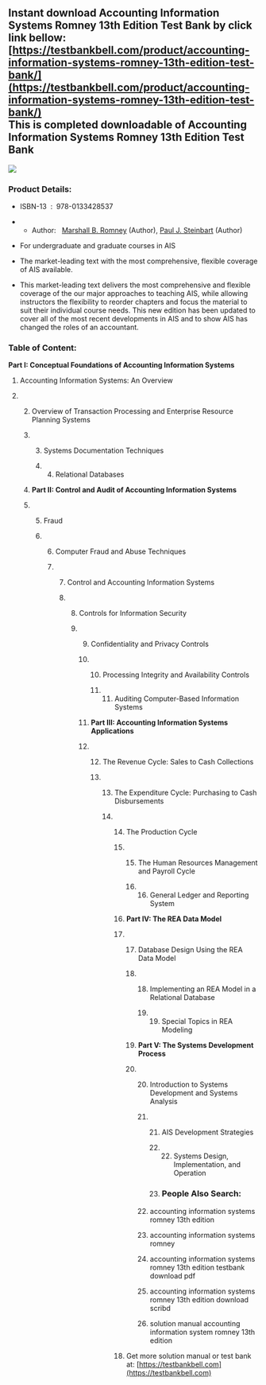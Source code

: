 Instant download **Accounting Information Systems Romney 13th Edition Test Bank** by click link bellow:  
[https://testbankbell.com/product/accounting-information-systems-romney-13th-edition-test-bank/](https://testbankbell.com/product/accounting-information-systems-romney-13th-edition-test-bank/)  
This is completed downloadable of Accounting Information Systems Romney 13th Edition Test Bank
----------------------------------------------------------------------------------------------


![](https://testbankbell.com/wp-content/uploads/2023/05/Accounting_Information_Systems_Romney_13th_Edition_Solutions_Manual__50056.1405451509.1280.1280.jpg)
### Product Details:


* ISBN-13 ‏ : ‎ 978-0133428537
* * Author:   [Marshall B. Romney](https://www.amazon.com/Marshall-B-Romney/e/B001IGOJ9S/ref=dp_byline_cont_book_1) (Author), [Paul J. Steinbart](https://www.amazon.com/s/ref=dp_byline_sr_book_2?ie=UTF8&field-author=Paul+J.+Steinbart&text=Paul+J.+Steinbart&sort=relevancerank&search-alias=books) (Author)
 
* For undergraduate and graduate courses in AIS

* The market-leading text with the most comprehensive, flexible coverage of AIS available.

* This market-leading text delivers the most comprehensive and flexible coverage of the our major approaches to teaching AIS, while allowing instructors the flexibility to reorder chapters and focus the material to suit their individual course needs. This new edition has been updated to cover all of the most recent developments in AIS and to show AIS has changed the roles of an accountant.

### Table of Content:



**Part I: Conceptual Foundations of Accounting Information Systems** 

1. Accounting Information Systems: An Overview

2. 2. Overview of Transaction Processing and Enterprise Resource Planning Systems
  
   3. 3. Systems Documentation Techniques
     
      4. 4. Relational Databases
        
   4. **Part II: Control and Audit of Accounting Information Systems**
  
   5. 5. Fraud
     
      6. 6. Computer Fraud and Abuse Techniques
        
         7. 7. Control and Accounting Information Systems
           
            8. 8. Controls for Information Security
              
               9. 9. Confidentiality and Privacy Controls
                 
                  10. 10. Processing Integrity and Availability Controls
                     
                      11. 11. Auditing Computer-Based Information Systems
                         
                  11. **Part III: Accounting Information Systems Applications**
                 
                  12. 12. The Revenue Cycle: Sales to Cash Collections
                     
                      13. 13. The Expenditure Cycle: Purchasing to Cash Disbursements
                         
                          14. 14. The Production Cycle
                             
                              15. 15. The Human Resources Management and Payroll Cycle
                                 
                                  16. 16. General Ledger and Reporting System
                                     
                              16. **Part IV: The REA Data Model**
                             
                              17. 17. Database Design Using the REA Data Model
                                 
                                  18. 18. Implementing an REA Model in a Relational Database
                                     
                                      19. 19. Special Topics in REA Modeling
                                         
                                  19. **Part V: The Systems Development Process**
                                 
                                  20. 20. Introduction to Systems Development and Systems Analysis
                                     
                                      21. 21. AIS Development Strategies
                                         
                                          22. 22. Systems Design, Implementation, and Operation
                                             
                                          23. ### People Also Search:
                                         
                                      22. accounting information systems romney 13th edition
                                     
                                      23. accounting information systems romney
                                     
                                      24. accounting information systems romney 13th edition testbank download pdf
                                     
                                      25. accounting information systems romney 13th edition download scribd
                                     
                                      26. solution manual accounting information system romney 13th edition
                                     
                              18.  Get more solution manual or test bank at: [https://testbankbell.com](https://testbankbell.com)
